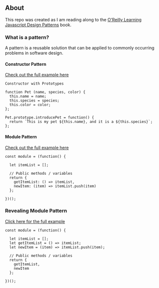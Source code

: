 ## About

This repo was created as I am reading along to the [O'Reilly Learning Javascript Design Patterns](https://addyosmani.com/resources/essentialjsdesignpatterns/book) book.

### What is a pattern?
A pattern is a reusable solution that can be applied to commonly occurring problems in software design.

#### Constructor Pattern
[Check out the full example here](https://github.com/DominicSerranoC14/Oreilly-JS-Patterns/blob/dev/js/constructor.js)
```
Constructor with Prototypes

function Pet (name, species, color) {
  this.name = name;
  this.species = species;
  this.color = color;
};

Pet.prototype.introducePet = function() {
  return `This is my pet ${this.name}, and it is a ${this.species}`;
};
```


#### Module Pattern
[Check out the full example here](https://github.com/DominicSerranoC14/Oreilly-JS-Patterns/blob/master/js/module.js)
```
const module = (function() {

  let itemList = [];

  // Public methods / variables
  return {
    getItemList: () => itemList,
    newItem: (item) => itemList.push(item)
  };

})();
```

### Revealing Module Pattern
[Click here for the full example]()
```
const module = (function() {

  let itemList = [];
  let getItemList = () => itemList;
  let newItem = (item) => itemList.push(item);

  // Public methods / variables
  return {
    getItemList,
    newItem
  };

})();
```
